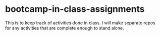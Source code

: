 # bootcamp-in-class-assignments
This is to keep track of activities done in class. I will make separate repos for any activities that are complete enough to stand alone.

